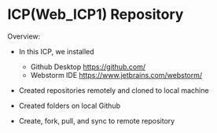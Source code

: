  # ICP(Web_ICP1) Repository

Overview: 

* In this ICP, we installed 
    * Github Desktop https://github.com/
    * Webstorm IDE https://www.jetbrains.com/webstorm/

* Created repositories remotely and cloned to local machine
* Created folders on local Github
* Create, fork, pull, and sync to remote repository
